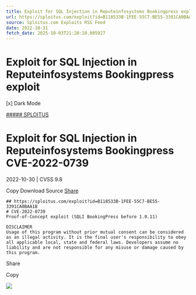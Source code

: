 ```yaml
---
title: Exploit for SQL Injection in Reputeinfosystems Bookingpress exploit
url: https://sploitus.com/exploit?id=B118533B-1FEE-55C7-BE55-3391CA0BAA1B&utm_source=rss&utm_medium=rss
source: Sploitus.com Exploits RSS Feed
date: 2022-10-31
fetch_date: 2025-10-03T21:20:10.005927
---
```


# Exploit for SQL Injection in Reputeinfosystems Bookingpress exploit

[x]
Dark Mode

[##### SPLOITUS](/)

# Exploit for SQL Injection in Reputeinfosystems Bookingpress CVE-2022-0739

2022-10-30 | CVSS 9.8

Copy
Download
Source
[Share](#share-url)

```
## https://sploitus.com/exploit?id=B118533B-1FEE-55C7-BE55-3391CA0BAA1B
# CVE-2022-0739
Proof-of-Concept exploit (SQLI BookingPress before 1.0.11)

DISCLAIMER
Usage of this program without prior mutual consent can be considered as an illegal activity. It is the final user's responsibility to obey all applicable local, state and federal laws. Developers assume no liability and are not responsible for any misuse or damage caused by this program.
```

Share

Copy

![](https://mc.yandex.ru/watch/54912310)